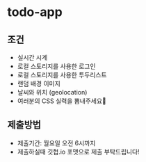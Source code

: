 # todo-app

## 조건
- 실시간 시계
- 로컬 스토리지를 사용한 로그인
- 로컬 스토리지를 사용한 투두리스트
- 랜덤 배경 이미지
- 날씨와 위치 (geolocation)
- 여러분의 CSS 실력을 뽐내주세요💖

## 제출방법
- 제출기간: 월요일 오전 6시까지
- 제출하실때 깃헙.io 포맷으로 제출 부탁드립니다!